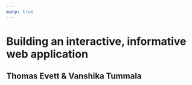 ```yaml
---
marp: true
---
```

# Building an interactive, informative web application
## Thomas Evett & Vanshika Tummala